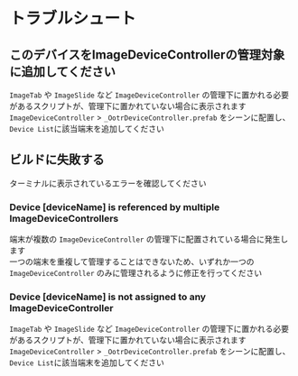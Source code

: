 # トラブルシュート

## このデバイスをImageDeviceControllerの管理対象に追加してください

`ImageTab` や `ImageSlide` など `ImageDeviceController` の管理下に置かれる必要があるスクリプトが、管理下に置かれていない場合に表示されます  
`ImageDeviceController` > `_OotrDeviceController.prefab` をシーンに配置し、`Device List`に該当端末を追加してください

## ビルドに失敗する

ターミナルに表示されているエラーを確認してください

### Device [deviceName] is referenced by multiple ImageDeviceControllers

端末が複数の `ImageDeviceController` の管理下に配置されている場合に発生します  
一つの端末を重複して管理することはできないため、いずれか一つの `ImageDeviceController` のみに管理されるように修正を行ってください

### Device [deviceName] is not assigned to any ImageDeviceController

`ImageTab` や `ImageSlide` など `ImageDeviceController` の管理下に置かれる必要があるスクリプトが、管理下に置かれていない場合に表示されます  
`ImageDeviceController` > `_OotrDeviceController.prefab` をシーンに配置し、`Device List`に該当端末を追加してください
